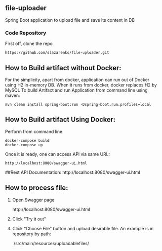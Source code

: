 ## file-uploader
Spring Boot application to upload file and save its content in DB


### Code Repository
First off, clone the repo

    https://github.com/slazarenko/file-uploader.git

## How to Build artifact without Docker:

For the simplicity, apart from docker, application can run out of Docker using H2 in-memory DB.
When it runs from docker, docker replaces H2 by MySQL
To build Artifact and run Application from command line using maven:

    mvn clean install spring-boot:run -Dspring-boot.run.profiles=local
    
## How to Build artifact Using Docker:
Perform from command line:

    docker-compose build
    docker-compose up
    
Once it is ready, one can access API via same URL:
    
    http://localhost:8080/swagger-ui.html
 
##Rest API Documentation:
    http://localhost:8080/swagger-ui.html    
        
## How to process file:
1. Open Swagger page

     http://localhost:8080/swagger-ui.html
    
2. Click "Try it out"    
2. Click "Choose File" button and upload desirable file. An example is in repository by path:
  
    ./src/main/resources/uploadablefiles/